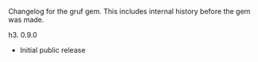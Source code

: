 Changelog for the gruf gem. This includes internal history before the gem was made.

h3. 0.9.0

- Initial public release
